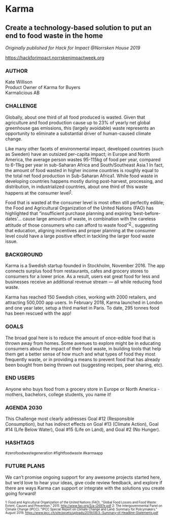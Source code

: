 # Karma

## Create a technology-based solution to put an end to food waste in the home

*Originally published for Hack for Impact @Norrsken House 2019*

https://hackforimpact.norrskenimpactweek.org

### AUTHOR

Kate Willison <br>
Product Owner of Karma for Buyers <br>
Karmalicious AB


### CHALLENGE


Globally, about one third of all food produced is wasted. Given that agriculture and food production cause up to 23% of yearly net global greenhouse gas emissions, this (largely avoidable) waste represents an opportunity to eliminate a substantial driver of human-caused climate change.

Like many other facets of environmental impact, developed countries (such as Sweden) have an outsized per-capita impact; in Europe and North America, the average person wastes 95-115kg of food per year, compared to 6-11kg per year in sub-Saharan Africa and South/Southeast Asia.1 In fact, the amount of food wasted in higher income countries is roughly equal to the total net food production in Sub-Saharan Africa1. While food waste in developing countries happens mostly during post-harvest, processing, and distribution, in industrialized countries, about one third of this waste happens at the consumer level<sup>[1](#myfootnote1)</sup>.

Food that is wasted at the consumer level is most often still perfectly edible; the Food and Agricultural Organization of the United Nations (FAO) has highlighted that “insufficient purchase planning and expiring ‘best-before-dates’... cause large amounts of waste, in combination with the careless attitude of those consumers who can afford to waste food”<sup>[2](#myfootnote2)</sup>., suggesting that education, aligning incentives and proper planning at the consumer level could have a large positive effect in tackling the larger food waste issue. 

### BACKGROUND

Karma is a Swedish startup founded in Stockholm, November 2016. The app connects surplus food from restaurants, cafes and grocery stores to consumers for a lower price. As a result, users eat great food for less and businesses receive an additional revenue stream — all while reducing food waste.

Karma has reached 150 Swedish cities, working with 2000 retailers, and attracting 500,000 app users. In February 2018, Karma launched in London and one year later, setup a third market in Paris. To date, 295 tonnes food has been rescued with the app!

### GOALS

The broad goal here is to reduce the amount of once-edible food that is thrown away from homes. Some avenues to explore might be in educating consumers about the impact of their food waste, in building tools that help them get a better sense of how much and what types of food they most frequently waste, or in providing a means to prevent food that has already been bought from being thrown out (suggesting recipes, peer sharing, etc).

### END USERS

Anyone who buys food from a grocery store in Europe or North America - mothers, bachelors, college students, you name it!

### AGENDA 2030

This Challenge most clearly addresses Goal #12 (Responsible Consumption), but has indirect effects on Goal #13 (Climate Action), Goal #14 (Life Below Water), Goal #15 (Life on Land), and Goal #2 (No Hunger).

### HASHTAGS

 <sub> #zerofoodwastegeneration #fightfoodwaste #karmaapp </sub>

### FUTURE PLANS

We can’t promise ongoing support for any awesome projects started here, but we’d love to hear your ideas, give code review feedback, and explore if there are ways Karma can support or integrate with the solutions you create going forward!


<sub><sup><a name="myfootnote1">1</a>:  Food and Agricultural Organization of the United Nations (FAO). "Global Food Losses and Food Waste: Extent, Causes and Prevention." 2011. http://www.fao.org/3/a-i2697e.pdf </sup></sub>
<sub><sup><a name="myfootnote2">2</a>:  The Intergovernmental Panel on Climate Change (IPCC). "IPCC Special Report on Climate Change and Land: Summary for Policymakers." August 2019. https://www.ipcc.ch/site/assets/uploads/2019/08/3.-Summary-of-Headline-Statements.pdf</sup></sub>

